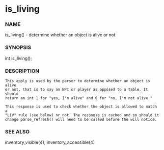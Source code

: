 # is_living

### NAME

   is_living() - determine whether an object is alive or not

### SYNOPSIS

   int is_living();

### DESCRIPTION

    This apply is used by the parser to determine whether an object is alive
    or not, that is to say an NPC or player as opposed to a table. It should
    return an int 1 for "yes, I'm alive" and 0 for "no, I'm not alive."

    This response is used to check whether the object is allowed to match a
    "LIV" rule (see below) or not. The response is cached and so should it
    change parse_refresh() will need to be called before the will notice.

### SEE ALSO

   inventory_visible(4), inventory_accessible(4)
